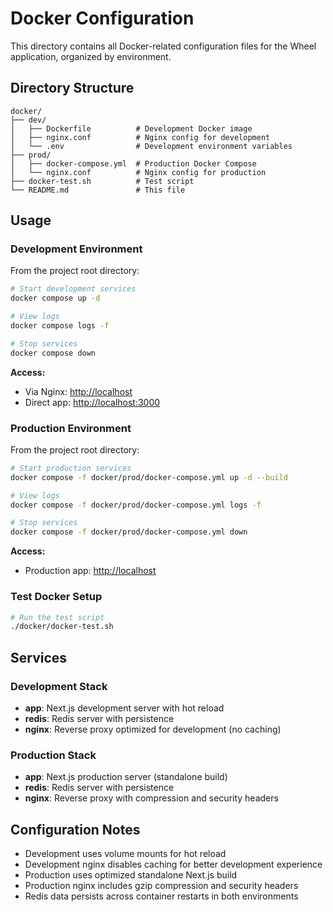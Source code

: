 # Docker Configuration

This directory contains all Docker-related configuration files for the Wheel application, organized by environment.

## Directory Structure

```text
docker/
├── dev/
│   ├── Dockerfile          # Development Docker image
│   ├── nginx.conf          # Nginx config for development
│   └── .env                # Development environment variables
├── prod/
│   ├── docker-compose.yml  # Production Docker Compose
│   └── nginx.conf          # Nginx config for production
├── docker-test.sh          # Test script
└── README.md               # This file
```

## Usage

### Development Environment

From the project root directory:

```bash
# Start development services
docker compose up -d

# View logs
docker compose logs -f

# Stop services
docker compose down
```

**Access:**

- Via Nginx: <http://localhost>
- Direct app: <http://localhost:3000>

### Production Environment

From the project root directory:

```bash
# Start production services
docker compose -f docker/prod/docker-compose.yml up -d --build

# View logs
docker compose -f docker/prod/docker-compose.yml logs -f

# Stop services
docker compose -f docker/prod/docker-compose.yml down
```

**Access:**

- Production app: <http://localhost>

### Test Docker Setup

```bash
# Run the test script
./docker/docker-test.sh
```

## Services

### Development Stack

- **app**: Next.js development server with hot reload
- **redis**: Redis server with persistence
- **nginx**: Reverse proxy optimized for development (no caching)

### Production Stack

- **app**: Next.js production server (standalone build)
- **redis**: Redis server with persistence
- **nginx**: Reverse proxy with compression and security headers

## Configuration Notes

- Development uses volume mounts for hot reload
- Development nginx disables caching for better development experience
- Production uses optimized standalone Next.js build
- Production nginx includes gzip compression and security headers
- Redis data persists across container restarts in both environments
